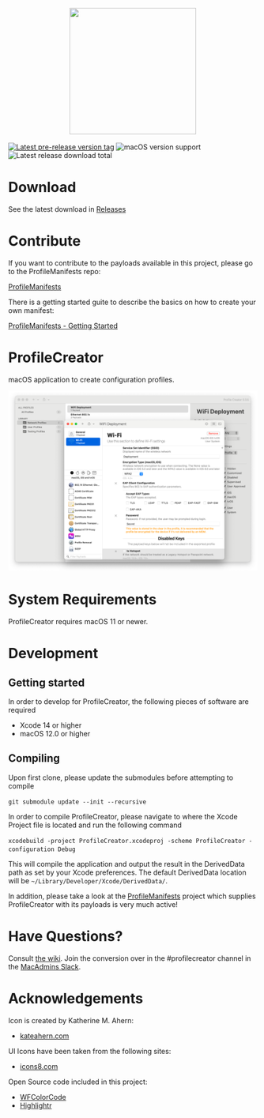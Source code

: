 <p align="center">
  <img width="256" height="256" src="https://github.com/ProfileCreator/ProfileCreator/blob/master/resources/wiki/256.png">
</p>

[![Latest pre-release version tag](https://img.shields.io/github/tag-date/WillYu91/ProfileCreator.svg)](https://github.com/WillYu91/ProfileCreator/releases/tag/v0.3.5) ![macOS version support](https://img.shields.io/badge/macOS-10.12%2B-success) ![Latest release download total](https://img.shields.io/github/downloads/WillYu91/ProfileCreator/v0.3.5/total)


# Download

See the latest download in [Releases](https://github.com/WillYu91/ProfileCreator/releases)

# Contribute

If you want to contribute to the payloads available in this project, please go to the ProfileManifests repo:

[ProfileManifests](https://github.com/ProfileCreator/ProfileManifests)

There is a getting started guite to describe the basics on how to create your own manifest:

[ProfileManifests - Getting Started](https://github.com/ProfileCreator/ProfileManifests/wiki/Getting-Started)

# ProfileCreator
macOS application to create configuration profiles.

![ProfileCreator](https://github.com/WillYu91/ProfileCreator/blob/master/resources/screenshots/ProfileCreator.png)

# System Requirements
ProfileCreator requires macOS 11 or newer.

# Development

## Getting started
In order to develop for ProfileCreator, the following pieces of software are required
- Xcode 14 or higher
- macOS 12.0 or higher

## Compiling
Upon first clone, please update the submodules before attempting to compile

`git submodule update --init --recursive`

In order to compile ProfileCreator, please navigate to where the Xcode Project file is located and run the following command

`xcodebuild -project ProfileCreator.xcodeproj -scheme ProfileCreator -configuration Debug`

This will compile the application and output the result in the DerivedData path as set by your Xcode preferences. The default DerivedData location will be `~/Library/Developer/Xcode/DerivedData/`.

In addition, please take a look at the [ProfileManifests](https://github.com/ProfileCreator/ProfileManifests) project which supplies ProfileCreator with its payloads is very much active!

# Have Questions?
Consult [the wiki](https://github.com/ProfileCreator/ProfileCreator/wiki). Join the conversion over in the #profilecreator channel in the [MacAdmins Slack](https://www.macadmins.org/).

# Acknowledgements

Icon is created by Katherine M. Ahern:

* [kateahern.com](https://kateahern.com)

UI Icons have been taken from the following sites:

* [icons8.com](https://icons8.com)

Open Source code included in this project:

* [WFColorCode](https://github.com/1024jp/WFColorCode)
* [Highlightr](https://github.com/raspu/Highlightr)
